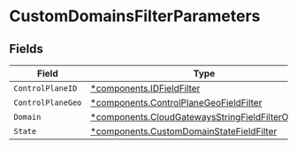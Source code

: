 # CustomDomainsFilterParameters


## Fields

| Field                                                                                                                   | Type                                                                                                                    | Required                                                                                                                | Description                                                                                                             |
| ----------------------------------------------------------------------------------------------------------------------- | ----------------------------------------------------------------------------------------------------------------------- | ----------------------------------------------------------------------------------------------------------------------- | ----------------------------------------------------------------------------------------------------------------------- |
| `ControlPlaneID`                                                                                                        | [*components.IDFieldFilter](../../models/components/idfieldfilter.md)                                                   | :heavy_minus_sign:                                                                                                      | N/A                                                                                                                     |
| `ControlPlaneGeo`                                                                                                       | [*components.ControlPlaneGeoFieldFilter](../../models/components/controlplanegeofieldfilter.md)                         | :heavy_minus_sign:                                                                                                      | N/A                                                                                                                     |
| `Domain`                                                                                                                | [*components.CloudGatewaysStringFieldFilterOverride](../../models/components/cloudgatewaysstringfieldfilteroverride.md) | :heavy_minus_sign:                                                                                                      | N/A                                                                                                                     |
| `State`                                                                                                                 | [*components.CustomDomainStateFieldFilter](../../models/components/customdomainstatefieldfilter.md)                     | :heavy_minus_sign:                                                                                                      | N/A                                                                                                                     |